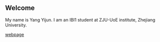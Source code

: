 ## Welcome 

My name is Yang Yijun. 
I am an IBI1 student at ZJU-UoE institute, Zhejiang University.

[webpage](https://c.zju.edu.cn/) 
